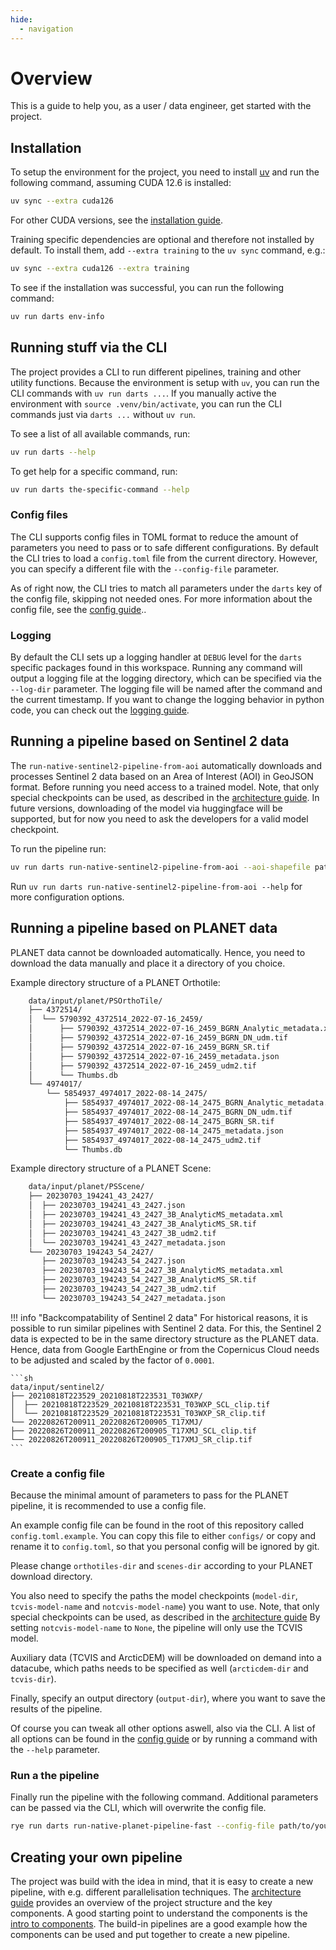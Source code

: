 ```yaml
---
hide:
  - navigation
---
```


# Overview

This is a guide to help you, as a user / data engineer, get started with the project.

## Installation

To setup the environment for the project, you need to install [uv](https://docs.astral.sh/uv/) and run the following command, assuming CUDA 12.6 is installed:

```sh
uv sync --extra cuda126
```

For other CUDA versions, see the [installation guide](guides/installation.md).

Training specific dependencies are optional and therefore not installed by default.
To install them, add `--extra training` to the `uv sync` command, e.g.:

```sh
uv sync --extra cuda126 --extra training
```

To see if the installation was successful, you can run the following command:

```sh
uv run darts env-info
```

## Running stuff via the CLI

The project provides a CLI to run different pipelines, training and other utility functions.
Because the environment is setup with `uv`, you can run the CLI commands with `uv run darts ...`.
If you manually active the environment with `source .venv/bin/activate`, you can run the CLI commands just via `darts ...` without `uv run`.

To see a list of all available commands, run:

```sh
uv run darts --help
```

To get help for a specific command, run:

```sh
uv run darts the-specific-command --help
```

### Config files

The CLI supports config files in TOML format to reduce the amount of parameters you need to pass or to safe different configurations.
By default the CLI tries to load a `config.toml` file from the current directory.
However, you can specify a different file with the `--config-file` parameter.

As of right now, the CLI tries to match all parameters under the `darts` key of the config file, skipping not needed ones.
For more information about the config file,  see the [config guide](dev/config.md)..

### Logging

By default the CLI sets up a logging handler at `DEBUG` level for the `darts` specific packages found in this workspace.
Running any command will output a logging file at the logging directory, which can be specified via the `--log-dir` parameter.
The logging file will be named after the command and the current timestamp.
If you want to change the logging behavior in python code, you can check out the [logging guide](dev/logging.md).

## Running a pipeline based on Sentinel 2 data

The `run-native-sentinel2-pipeline-from-aoi` automatically downloads and processes Sentinel 2 data based on an Area of Interest (AOI) in GeoJSON format.
Before running you need access to a trained model.
Note, that only special checkpoints can be used, as described in the [architecture guide](dev/arch.md).
In future versions, downloading of the model via huggingface will be supported, but for now you need to ask the developers for a valid model checkpoint.

To run the pipeline run:

```sh
uv run darts run-native-sentinel2-pipeline-from-aoi --aoi-shapefile path/to/your/aoi.geojson --model-file path/to/your/model/checkpoint --start-date 2024-07 --end-date 2024-09
```

Run `uv run darts run-native-sentinel2-pipeline-from-aoi --help` for more configuration options.

## Running a pipeline based on PLANET data

PLANET data cannot be downloaded automatically.
Hence, you need to download the data manually and place it a directory of you choice.

Example directory structure of a PLANET Orthotile:

```sh
    data/input/planet/PSOrthoTile/
    ├── 4372514/
    │  └── 5790392_4372514_2022-07-16_2459/
    │      ├── 5790392_4372514_2022-07-16_2459_BGRN_Analytic_metadata.xml
    │      ├── 5790392_4372514_2022-07-16_2459_BGRN_DN_udm.tif
    │      ├── 5790392_4372514_2022-07-16_2459_BGRN_SR.tif
    │      ├── 5790392_4372514_2022-07-16_2459_metadata.json
    │      ├── 5790392_4372514_2022-07-16_2459_udm2.tif
    │      └── Thumbs.db
    └── 4974017/
        └── 5854937_4974017_2022-08-14_2475/
            ├── 5854937_4974017_2022-08-14_2475_BGRN_Analytic_metadata.xml
            ├── 5854937_4974017_2022-08-14_2475_BGRN_DN_udm.tif
            ├── 5854937_4974017_2022-08-14_2475_BGRN_SR.tif
            ├── 5854937_4974017_2022-08-14_2475_metadata.json
            ├── 5854937_4974017_2022-08-14_2475_udm2.tif
            └── Thumbs.db
```

Example directory structure of a PLANET Scene:

```sh
    data/input/planet/PSScene/
    ├── 20230703_194241_43_2427/
    │  ├── 20230703_194241_43_2427.json
    │  ├── 20230703_194241_43_2427_3B_AnalyticMS_metadata.xml
    │  ├── 20230703_194241_43_2427_3B_AnalyticMS_SR.tif
    │  ├── 20230703_194241_43_2427_3B_udm2.tif
    │  └── 20230703_194241_43_2427_metadata.json
    └── 20230703_194243_54_2427/
       ├── 20230703_194243_54_2427.json
       ├── 20230703_194243_54_2427_3B_AnalyticMS_metadata.xml
       ├── 20230703_194243_54_2427_3B_AnalyticMS_SR.tif
       ├── 20230703_194243_54_2427_3B_udm2.tif
       └── 20230703_194243_54_2427_metadata.json
```

!!! info "Backcompatability of Sentinel 2 data"
    For historical reasons, it is possible to run similar pipelines with Sentinel 2 data.
    For this, the Sentinel 2 data is expected to be in the same directory structure as the PLANET data.
    Hence, data from Google EarthEngine or from the Copernicus Cloud needs to be adjusted and scaled by the factor of `0.0001`.

    ```sh
    data/input/sentinel2/
    ├── 20210818T223529_20210818T223531_T03WXP/
    │  ├── 20210818T223529_20210818T223531_T03WXP_SCL_clip.tif
    │  └── 20210818T223529_20210818T223531_T03WXP_SR_clip.tif
    └── 20220826T200911_20220826T200905_T17XMJ/
    ├── 20220826T200911_20220826T200905_T17XMJ_SCL_clip.tif
    └── 20220826T200911_20220826T200905_T17XMJ_SR_clip.tif
    ```

### Create a config file

Because the minimal amount of parameters to pass for the PLANET pipeline, it is recommended to use a config file.

An example config file can be found in the root of this repository called `config.toml.example`.
You can copy this file to either `configs/` or copy and rename it to `config.toml`, so that you personal config will be ignored by git.

Please change  `orthotiles-dir` and `scenes-dir` according to your PLANET download directory.

You also need to specify the paths the model checkpoints (`model-dir`, `tcvis-model-name` and `notcvis-model-name`) you want to use.
Note, that only special checkpoints can be used, as described in the [architecture guide](dev/arch.md)
By setting `notcvis-model-name` to `None`, the pipeline will only use the TCVIS model.

Auxiliary data (TCVIS and ArcticDEM) will be downloaded on demand into a datacube, which paths needs to be specified as well (`arcticdem-dir` and `tcvis-dir`).

Finally, specify an output directory (`output-dir`), where you want to save the results of the pipeline.

Of course you can tweak all other options aswell, also via the CLI.
A list of all options can be found in the [config guide](dev/config.md) or by running a command with the `--help` parameter.

### Run a the pipeline

Finally run the pipeline with the following command. Additional parameters can be passed via the CLI, which will overwrite the config file.

```sh
rye run darts run-native-planet-pipeline-fast --config-file path/to/your/config.toml
```

## Creating your own pipeline

The project was build with the idea in mind, that it is easy to create a new pipeline, with e.g. different parallelisation techniques.
The [architecture guide](dev/arch.md) provides an overview of the project structure and the key components.
A good starting point to understand the components is the [intro to components](components/intro.md).
The build-in pipelines are a good example how the components can be used and put together to create a new pipeline.
